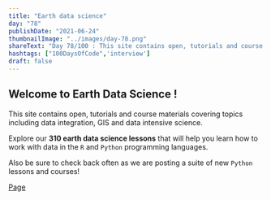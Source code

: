 ```yaml
---
title: "Earth data science"
day: "78"
publishDate: "2021-06-24"
thumbnailImage: "../images/day-78.png"
shareText: "Day 78/100 : This site contains open, tutorials and course materials covering topics including data integration, GIS and data intensive science."
hashtags: ["100DaysOfCode",'interview']
draft: false
---
```


## Welcome to Earth Data Science !

This site contains open, tutorials and course materials covering topics including data integration, GIS and data intensive science.

Explore our **310 earth data science lessons** that will help you learn how to work with data in the `R` and `Python` programming languages.

Also be sure to check back often as we are posting a suite of new `Python` lessons and courses!

[Page](https://www.earthdatascience.org/)

